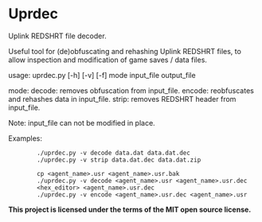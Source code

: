 # Uprdec
Uplink REDSHRT file decoder.

Useful tool for (de)obfuscating and rehashing Uplink REDSHRT files, to allow
inspection and modification of game saves / data files.

usage: uprdec.py \[-h\] \[-v\] \[-f\] mode input_file output_file

mode:   decode: removes obfuscation from input_file.
        encode: reobfuscates and rehashes data in input_file.
        strip:  removes REDSHRT header from input_file.

Note: input_file can not be modified in place.

Examples:

            ./uprdec.py -v decode data.dat data.dat.dec
            ./uprdec.py -v strip data.dat.dec data.dat.zip
            
            cp <agent_name>.usr <agent_name>.usr.bak
            ./uprdec.py -v decode <agent_name>.usr <agent_name>.usr.dec
            <hex_editor> <agent_name>.usr.dec
            ./uprdec.py -v encode <agent_name>.usr.dec <agent_name>.usr

**This project is licensed under the terms of the MIT open source license.**
